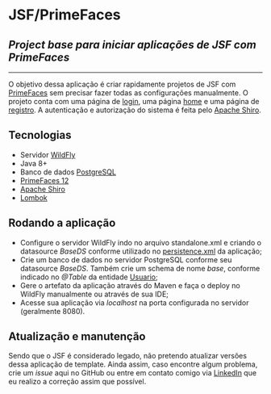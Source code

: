 # JSF/PrimeFaces
## _Project base para iniciar aplicações de JSF com PrimeFaces_

---

O objetivo dessa aplicação é criar rapidamente projetos de JSF com [PrimeFaces](https://www.primefaces.org/) sem precisar fazer todas as configurações manualmente. 
O projeto conta com uma página de [login](./web/login.xhtml), uma página [home](./web/index.xhtml) e uma página de [registro](./web/registrar.xhtml). 
A autenticação e autorização do sistema é feita pelo [Apache Shiro](https://shiro.apache.org/).

## Tecnologias
- Servidor [WildFly](https://www.wildfly.org/)
- Java 8+
- Banco de dados [PostgreSQL](https://www.postgresql.org/)
- [PrimeFaces 12](https://www.primefaces.org/)
- [Apache Shiro](https://shiro.apache.org/)
- [Lombok](https://projectlombok.org/)

## Rodando a aplicação
- Configure o servidor WildFly indo no arquivo standalone.xml e criando o datasource _BaseDS_ conforme utilizado no [persistence.xml](./src/main/resources/META-INF/persistence.xml) da aplicação;
- Crie um banco de dados no servidor PostgreSQL conforme seu datasource _BaseDS_. Também crie um schema de nome _base_, conforme indicado no _@Table_ da entidade [Usuario](./src/main/java/scheper/mateus/entity/Usuario.java);
- Gere o artefato da aplicação através do Maven e faça o deploy no WildFly manualmente ou através de sua IDE;
- Acesse sua aplicação via _localhost_ na porta configurada no servidor (geralmente 8080).

## Atualização e manutenção
Sendo que o JSF é considerado legado, não pretendo atualizar versões dessa aplicação de template. Ainda assim, caso encontre algum problema, crie um _issue_ aqui no GitHub ou entre em contato comigo via [LinkedIn](https://www.linkedin.com/in/mateusscheper/) que eu realizo a correção assim que possível.
